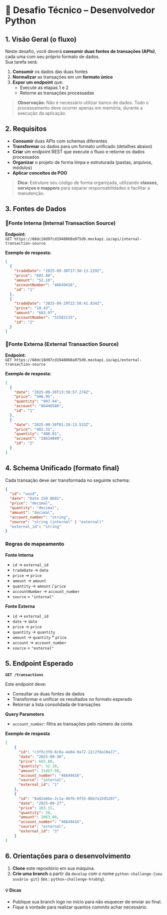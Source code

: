 # 📘 Desafio Técnico – Desenvolvedor Python

## 1. Visão Geral (o fluxo)
Neste desafio, você deverá **consumir duas fontes de transações (APIs)**, cada uma com seu próprio formato de dados.  
Sua tarefa será:  

1. **Consumir** os dados das duas fontes  
2. **Normalizar** as transações em um **formato único**  
3. **Expor um endpoint** que:  
   - Execute as etapas 1 e 2
   - Retorne as transações processadas  
   
>**Observação:** Não é necessário utilizar banco de dados. Todo o processamento deve ocorrer apenas em memória, durante a execução da aplicação.

## 2. Requisitos
- **Consumir** duas APIs com schemas diferentes  
- **Transformar** os dados para um formato unificado (detalhes abaixo)  
- **Criar** um endpoint REST que execute o fluxo e retorne os dados processados  
- **Organizar** o projeto de forma limpa e estruturada (pastas, arquivos, módulos)  
- **Aplicar conceitos de POO** 
> **Dica:** Estruture seu código de forma organizada, utilizando **classes, serviços e mappers** para separar responsabilidades e facilitar a manutenção.

## 3. Fontes de Dados
### 📌Fonte Interna (Internal Transaction Source)  
**Endpoint:**  
`GET https://68dc18d97cd1948060a975d9.mockapi.io/api/internal-transaction-source`  

**Exemplo de resposta:**  
```json
[
  {
    "tradeDate": "2025-09-30T17:30:13.229Z",
    "price": "603.80",
    "amount": "52.10",
    "accountNumber": "46649416",
    "id": "1"
  },
  {
    "tradeDate": "2025-09-29T22:50:41.834Z",
    "price": "10.43",
    "amount": "683.97",
    "accountNumber": "51582115",
    "id": "2"
  }
]
```

### 📌Fonte Externa (External Transaction Source)

**Endpoint:**  
`GET https://68dc18d97cd1948060a975d9.mockapi.io/api/external-transaction-source`

**Exemplo de resposta:**
```json
[
  {
    "date": "2025-09-30T13:38:57.274Z",
    "price": "506.95",
    "quantity": "997.44",
    "account": "86446586",
    "id": "1"
  },
  {
    "date": "2025-09-30T01:28:13.533Z",
    "price": "482.31",
    "quantity": "488.01",
    "account": "28634899",
    "id": "2"
  }
]
```

## 4. Schema Unificado (formato final)
Cada transação deve ser transformada no seguinte schema:

```json
{
  "id": "uuid",
  "date": "Date ISO 8601",
  "price": "decimal",
  "quantity": "decimal",
  "amount": "decimal",
  "account_number": "string",
  "source": "string (internal" | "external)"
  "external_id": "string"
}
```
### Regras de mapeamento

**Fonte Interna**
  - `id` → `external_id`
  - `tradeDate` → `date`
  - `price` → `price`
  - `amount` → `amount`
  - `quantity` → `amount` / `price`
  - `accountNumber` → `account_number`
  - `source` = `"internal"`

**Fonte Externa**
  - `id` → `external_id`
  - `date` → `date`
  - `price` → `price`
  - `quantity` → `quantity`
  - `amount` → `quantity` * `price`
  - `account` → `account_number`
  - `source` = `"external"`

## 5. Endpoint Esperado

**`GET /transactions`**

Este endpoint deve:
- Consultar as duas fontes de dados
- Transformar e unificar os resultados no formato esperado
- Retornar a lista consolidada de transações


**Query Parameters**
- `account_number`: filtra as transações pelo número da conta

**Exemplo de resposta**

```json
[
    {
      "id": "c3f5c3f0-6c0a-4e04-9a72-22c2f8a10a17",
      "date": "2025-09-30",
      "price": 603.80,
      "quantity": 52.10,
      "amount": 31457.98,
      "account_number": "46649416",
      "source": "internal",
      "external_id": "1"
    },
    {
      "id": "8a02e6be-2c1a-46f6-9f55-8bb7a15d528f",
      "date": "2025-09-27",
      "price": 103.15,
      "quantity": 20,
      "amount": 2063.00,
      "account_number": "46649416",
      "source": "external",
      "external_id": "3"
    }
]
```
## 6. Orientações para o desenvolvimento
1. **Clone** este repositório em sua máquina.
2. **Crie uma branch** a partir da `develop` com o nome `python-challenge-{seu usuário git}` (ex.: `python-challenge-hrabtg`).

#### 💡 Dicas
- Publique sua branch logo no início para não esquecer de enviar ao final.  
- Fique à vontade para realizar quantos commits achar necessário. 
